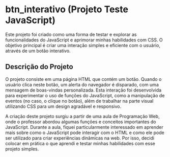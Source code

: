 # btn_interativo (Projeto Teste JavaScript)
Este projeto foi criado como uma forma de testar e explorar as funcionalidades do JavaScript e aprimorar minhas habilidades com CSS. O objetivo principal é criar uma interação simples e eficiente com o usuário, através de um botão interativo.

## Descrição do Projeto
O projeto consiste em uma página HTML que contém um botão. Quando o usuário clica neste botão, um alerta do navegador é disparado, com uma mensagem de boas-vindas personalizada. Esta interação foi desenvolvida para experimentar o uso de funções do JavaScript, como a manipulação de eventos (no caso, o clique no botão), além de trabalhar na parte visual utilizando CSS para um design agradável e responsivo.

A criação deste projeto surgiu a partir de uma aula de Programação Web, onde o professor abordou algumas funções e conceitos importantes do JavaScript. Durante a aula, fiquei particularmente interessado em aprender mais sobre como o JavaScript pode interagir com o HTML e como ele pode ser utilizado para criar experiências dinâmicas na web. Por isso, decidi colocar em prática o que aprendi e testar minhas habilidades com esse projeto simples.
